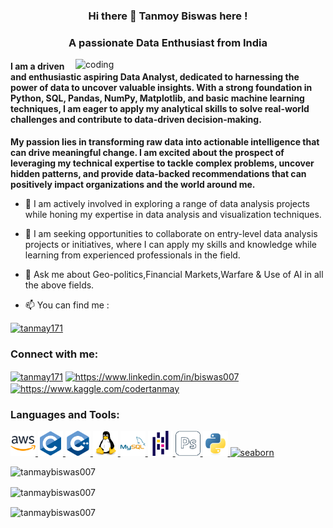 <h3 align="center"> Hi there 👋 Tanmoy Biswas here ! </h3>
<h3 align="center">A passionate Data Enthusiast from India</h3>
<img align="right" alt="coding" width=400 src="https://apexx77.github.io/website/images/pro.gif">
<h4 align="left">I am a driven and enthusiastic aspiring Data Analyst, dedicated to harnessing the power of data to uncover valuable insights. With a strong foundation in Python, SQL, Pandas, NumPy, Matplotlib, and basic machine learning techniques, I am eager to apply my analytical skills to solve real-world challenges and contribute to data-driven decision-making.</h4>

**My passion lies in transforming raw data into actionable intelligence that can drive meaningful change. I am excited about the prospect of leveraging my technical expertise to tackle complex problems, uncover hidden patterns, and provide data-backed recommendations that can positively impact organizations and the world around me.**
- 🔭 I am actively involved in exploring a range of data analysis projects while honing my expertise in data analysis and visualization techniques.

- 👯 I am seeking opportunities to collaborate on entry-level data analysis projects or initiatives, where I can apply my skills and knowledge while learning from experienced professionals in the field.

- 💬 Ask me about Geo-politics,Financial Markets,Warfare & Use of AI in all the above fields.
  
- 📫 You can find me :
 
<p align="left"> <a href="https://twitter.com/tanmay171" target="blank"><img src="https://img.shields.io/twitter/follow/tanmay171?logo=twitter&style=for-the-badge" alt="tanmay171" /></a> </p>

<h3 align="left">Connect with me:</h3>
<p align="left">
<a href="https://twitter.com/tanmay171" target="blank"><img align="center" src="https://raw.githubusercontent.com/rahuldkjain/github-profile-readme-generator/master/src/images/icons/Social/twitter.svg" alt="tanmay171" height="30" width="40" /></a>
<a href="https://linkedin.com/in/https://www.linkedin.com/in/biswas007" target="blank"><img align="center" src="https://raw.githubusercontent.com/rahuldkjain/github-profile-readme-generator/master/src/images/icons/Social/linked-in-alt.svg" alt="https://www.linkedin.com/in/biswas007" height="30" width="40" /></a>
<a href="https://kaggle.com/https://www.kaggle.com/codertanmay" target="blank"><img align="center" src="https://raw.githubusercontent.com/rahuldkjain/github-profile-readme-generator/master/src/images/icons/Social/kaggle.svg" alt="https://www.kaggle.com/codertanmay" height="30" width="40" /></a>
</p>

<h3 align="left">Languages and Tools:</h3>
<p align="left"> <a href="https://aws.amazon.com" target="_blank" rel="noreferrer"> <img src="https://raw.githubusercontent.com/devicons/devicon/master/icons/amazonwebservices/amazonwebservices-original-wordmark.svg" alt="aws" width="40" height="40"/> </a> <a href="https://www.cprogramming.com/" target="_blank" rel="noreferrer"> <img src="https://raw.githubusercontent.com/devicons/devicon/master/icons/c/c-original.svg" alt="c" width="40" height="40"/> </a> <a href="https://www.w3schools.com/cpp/" target="_blank" rel="noreferrer"> <img src="https://raw.githubusercontent.com/devicons/devicon/master/icons/cplusplus/cplusplus-original.svg" alt="cplusplus" width="40" height="40"/> </a> <a href="https://www.linux.org/" target="_blank" rel="noreferrer"> <img src="https://raw.githubusercontent.com/devicons/devicon/master/icons/linux/linux-original.svg" alt="linux" width="40" height="40"/> </a> <a href="https://www.mysql.com/" target="_blank" rel="noreferrer"> <img src="https://raw.githubusercontent.com/devicons/devicon/master/icons/mysql/mysql-original-wordmark.svg" alt="mysql" width="40" height="40"/> </a> <a href="https://pandas.pydata.org/" target="_blank" rel="noreferrer"> <img src="https://raw.githubusercontent.com/devicons/devicon/2ae2a900d2f041da66e950e4d48052658d850630/icons/pandas/pandas-original.svg" alt="pandas" width="40" height="40"/> </a> <a href="https://www.photoshop.com/en" target="_blank" rel="noreferrer"> <img src="https://raw.githubusercontent.com/devicons/devicon/master/icons/photoshop/photoshop-line.svg" alt="photoshop" width="40" height="40"/> </a> <a href="https://www.python.org" target="_blank" rel="noreferrer"> <img src="https://raw.githubusercontent.com/devicons/devicon/master/icons/python/python-original.svg" alt="python" width="40" height="40"/> </a> <a href="https://seaborn.pydata.org/" target="_blank" rel="noreferrer"> <img src="https://seaborn.pydata.org/_images/logo-mark-lightbg.svg" alt="seaborn" width="40" height="40"/> </a> </p>
<p align="left"> <img src="https://komarev.com/ghpvc/?username=tanmaybiswas007&label=Profile%20views&color=f52f19&style=flat" alt="tanmaybiswas007" /> </p>
<p><img align="center" src="https://github-readme-stats.vercel.app/api/top-langs?username=tanmaybiswas007&show_icons=true&locale=en&layout=compact" alt="tanmaybiswas007" /></p>

<p><img align="center" src="https://github-readme-streak-stats.herokuapp.com/?user=tanmaybiswas007&" alt="tanmaybiswas007" /></p>


